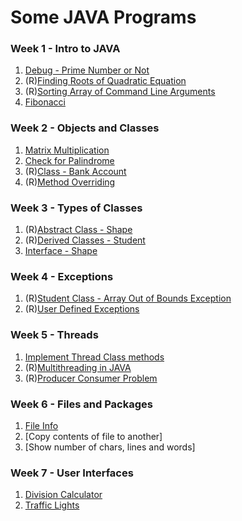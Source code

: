 # Some JAVA Programs

### Week 1 - Intro to JAVA
1. [Debug - Prime Number or Not](Week1/Debug.java)
1. (R)[Finding Roots of Quadratic Equation](Week1/QuadraticEquation.java)
1. (R)[Sorting Array of Command Line Arguments](Week1/SortCmdLineArgs.java)
1. [Fibonacci](Week1/Fibonacci.java)

### Week 2 - Objects and Classes
1. [Matrix Multiplication](Week2/MatrixMultiplication.java)
1. [Check for Palindrome](Week2/CheckPalindrome.java)
1. (R)[Class - Bank Account](Week2/BankAccount.java)
1. (R)[Method Overriding](Week2/MethodOverriding.java)


### Week 3 - Types of Classes
1. (R)[Abstract Class - Shape](Week3/AbstractClass/Main.java)
1. (R)[Derived Classes - Student](Week3/DerivedClass/StudentResult.java)
1. [Interface - Shape](Week3/Interface/Main.java)

### Week 4 - Exceptions
1. (R)[Student Class - Array Out of Bounds Exception](Week4/Exceptions/Exception.java)
1. (R)[User Defined Exceptions](Week4/UserDefinedExceptions/BankWithdraw.java)

### Week 5 - Threads
1. [Implement Thread Class methods](Week5/Thread/Example.java)
1. (R)[Multithreading in JAVA](Week5/MultipleThreads/MultipleThread.java)
1. (R)[Producer Consumer Problem](Week5/ProducerConsumer/ProducerConsumer.java)

### Week 6 - Files and Packages
1. [File Info](Week6/FileInfo.java)
1. [Copy contents of file to another]
1. [Show number of chars, lines and words]

### Week 7 - User Interfaces
1. [Division Calculator](Week7/Swing1/SwingApp.java)
1. [Traffic Lights](Week7/Swing2/TrafficLights.java)

